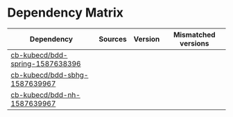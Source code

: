 # Dependency Matrix

Dependency | Sources | Version | Mismatched versions
---------- | ------- | ------- | -------------------
[cb-kubecd/bdd-spring-1587638396](https://github.com/cb-kubecd/bdd-spring-1587638396.git) |  | []() | 
[cb-kubecd/bdd-sbhg-1587639967](https://github.com/cb-kubecd/bdd-sbhg-1587639967.git) |  | []() | 
[cb-kubecd/bdd-nh-1587639967](https://github.com/cb-kubecd/bdd-nh-1587639967.git) |  | []() | 
